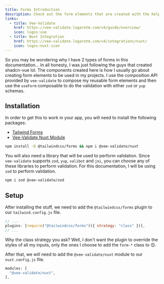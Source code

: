 ```yaml
---
title: Forms Introduction
description: Check out the form elements that are created with the help of Vee-Validate to easily add validation to your Nuxt app.
links:
  - title: Vee-Validate
    href: https://vee-validate.logaretm.com/v4/guide/overview/
    icon: logos:vue
  - title: Nuxt Integration
    href: https://vee-validate.logaretm.com/v4/integrations/nuxt/
    icon: logos:nuxt-icon
---
```


So you may be wondering why I have 2 types of forms in this documentation... In all honesty, I was just following the guys that created shadcn-vue lol. The components created here is how I usually go about creating form elements to be used in my projects. I use the composition API provided by `vee-validate` to compose my reusable form elements and then use the `useForm` composable to do the validation with either `zod` or `yup` schemas.

## Installation

In order to get this to work in your app, you will need to install the following packages:

- [Tailwind Forms](https://github.com/tailwindlabs/tailwindcss-forms)
- [Vee-Validate Nuxt Module](https://vee-validate.logaretm.com/v4/integrations/nuxt/)

```bash
npm install -D @tailwindcss/forms && npm i @vee-validate/nuxt
```

You will also need a library that will be used to perform validation. Since `vee-validate` supports `zod`, `yup`, `valibot` and `joi`, you can choose any of these libraries to perform validation. For this documentation, I will be using `zod` to perform validation.

```bash
npm i zod @vee-validate/zod
```

## Setup

After installing the stuff, we need to add the `@tailwindcss/forms` plugin to our `tailwind.config.js` file.

```js
// ...
plugins: [require("@tailwindcss/forms")({ strategy: "class" })],
// ...
```

Why the class strategy you ask? Well, I don't want the plugin to override the styles of all my inputs, only the ones I choose to add the `form-*` class to 😊.

After that, we will need to add the `@vee-validate/nuxt` module to our `nuxt.config.js` file.

```js
modules: [
  "@vee-validate/nuxt",
],
```

